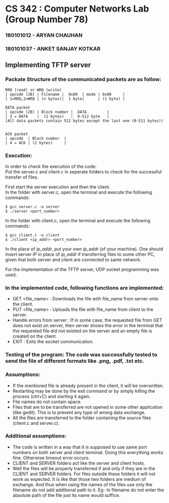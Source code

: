 # CS 342 : Computer Networks Lab (Group Number 78)

### 180101012 - ARYAN CHAUHAN  
### 180101037 - ANKET SANJAY KOTKAR  
  
  
## Implementing TFTP server  

### Packate Structure of the communicated packets are as follow:  
```
RRQ (read) or WRQ (write)   
| opcode (2B) | Filename |  0x00  | mode | 0x00     |  
| 1=RRQ,2=WRQ | (n bytes)|  1 byte|      | (1 byte) |  

DATA packet  
| opcode (2B) | Block number |  DATA         |  
| 3 = DATA    |  (2 bytes)   |  0-512 byte   |  
(All data packets contain 512 bytes except the last one (0-511 bytes))  
  
  
ACK packet   
| opcode  | Block number  |  
| 4 = ACK | (2 bytes)     |  
```

### Execution: 

In order to check the execution of the code:  
Put the server.c and client.c in seperate folders to check for the successful transfer of files.  

First start the server execution and then the client.  
In the folder with server.c, open the terminal and execute the following commands:  
```
$ gcc server.c -o server 
$ ./server <port_number>
```

In the folder with client.c, open the terminal and execute the following commands:  
```
$ gcc client.c -o client 
$ ./client <ip_addr> <port_number>  
```

In the place of _ip\_addr_, put your own _ip\_addr_ (of your machine). One should insert server IP in place of _ip\_addr_ if transferring files to some other PC, given that both server and client are connected to same network.  


For the implementation of the TFTP server, UDP socket programming was used.  

### In the implemented code, following functions are implemented:  

* GET <file_name> : Downloads the file with file_name from server onto the client.  
* PUT <file_name> : Uploads the file with file_name from client to the server.  
* Handle errors from server : If in some case, the requested file from GET does not exist on server, then server shows the error in the terminal that the requested file did not existed on the server and an empty file is created on the client.  
* EXIT : Exits the socket communication.  


### Testing of the program: The code was successfully tested to send the file of different formats like .png, .pdf, .txt etc.

### Assumptions:
* If the mentioned file is already present in the client, it will be overwritten.  
* Restarting may be done by the exit command or by simply killing the process (ctrl+C) and starting it again.  
* File names do not contain space.  
* Files that are to be transferred are not opened in some other application (like gedit). This is to prevent any type of wrong data exchange.  
* All the files are transferred to the folder containing the source files (client.c and server.c).  


### Additional assumptions:
*  The code is written in a way that it is supposed to use same port numbers on both server and client terminal. Doing this everything works fine. Otherwise timeout error occurs.
*  CLIENT and SERVER folders act like the server and client hosts. 
*  Well the files will be properly transferred if and only if they are in the CLIENT and SERVER folders. For files outside these folders it will not work as expected. It is like that those two folders are medium of exchange. And thus when using the names of the files use only the filename do not add additional path to it. Eg- In filename do not enter the absolute path of the file just its name would suffice.



